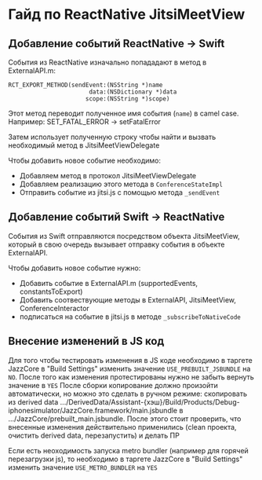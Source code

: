 # Гайд по ReactNative JitsiMeetView

## Добавление событий ReactNative -> Swift

События из ReactNative изначально попададают в метод в ExternalAPI.m:
```
RCT_EXPORT_METHOD(sendEvent:(NSString *)name
                       data:(NSDictionary *)data
                      scope:(NSString *)scope)
```

Этот метод переводит полученное имя события (`name`) в camel case.
Например: SET_FATAL_ERROR -> setFatalError

Затем использует полученную строку чтобы найти и вызвать необходимый метод в JitsiMeetViewDelegate 

Чтобы добавить новое событие необходимо:
* Добавляем метод в протокол JitsiMeetViewDelegate
* Добавляем реализацию этого метода в `ConferenceStateImpl`
* Отправить событие из jitsi.js с помощью метода `_sendEvent`

## Добавление событий Swift -> ReactNative

События из Swift отправляются посредством объекта JitsiMeetView, который в свою очередь вызывает отправку события в объекте ExternalAPI.

Чтобы добавить новое событие нужно:
* Добавить событие в ExternalAPI.m (supportedEvents, constantsToExport)
* Добавить соотвествующие методы в ExternalAPI, JitsiMeetView, ConferenceInteractor
* подписаться на событие в jitsi.js в методе `_subscribeToNativeCode`

## Внесение изменений в JS код

Для того чтобы тестировать изменения в JS коде необходимо в таргете JazzCore в "Build Settings" изменить значение `USE_PREBUILT_JSBUNDLE` на `NO`.
После того как изменения протестированы нужно не забыть вернуть значение в `YES` 
После сборки копирование должно произойти автоматически, но можно это сделать в ручном режиме:
скопировать из derived data
.../DerivedData/Assistant-{хэш}/Build/Products/Debug-iphonesimulator/JazzCore.framework/main.jsbundle
в .../JazzCore/prebuilt_main.jsbundle.
После этого стоит проверить, что внесенные изменения действительно применились (clean проекта, очистить derived data, перезапустить) и делать ПР

Если есть неоходимость запуска metro bundler (например для горячей перезагрузки js), то необходимо в таргете JazzCore в "Build Settings" изменить значение `USE_METRO_BUNDLER` на `YES`
